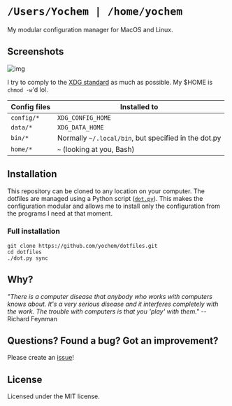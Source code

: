 # `/Users/Yochem | /home/yochem`

My modular configuration manager for MacOS and Linux.

## Screenshots
![img](https://user-images.githubusercontent.com/23235841/63441128-38638a80-c431-11e9-8e42-32f6965589aa.png)

I try to comply to the [XDG
standard](https://specifications.freedesktop.org/basedir-spec/basedir-spec-latest.html)
as much as possible. My $HOME is `chmod -w`'d lol.

Config files      | Installed to
------------------|-----------------
`config/*`        | `XDG_CONFIG_HOME`
`data/*`          | `XDG_DATA_HOME`
`bin/*`           | Normally `~/.local/bin`, but specified in the dot.py
`home/*`          | `~` (looking at you, Bash)

## Installation

This repository can be cloned to any location on your computer. The dotfiles
are managed using a Python script ([`dot.py`](./dot.py)). This makes the
configuration modular and allows me to install only the configuration from the
programs I need at that moment.

### Full installation

```
git clone https://github.com/yochem/dotfiles.git
cd dotfiles
./dot.py sync
```

## Why?
*"There is a computer disease that anybody who works with computers knows about.
It's a very serious disease and it interferes completely with the work. The
trouble with computers is that you 'play' with them."* -- Richard Feynman

## Questions? Found a bug? Got an improvement?
Please create an [issue](https://github.com/yochem/dotfiles/issues/new)!

## License
Licensed under the MIT license.
